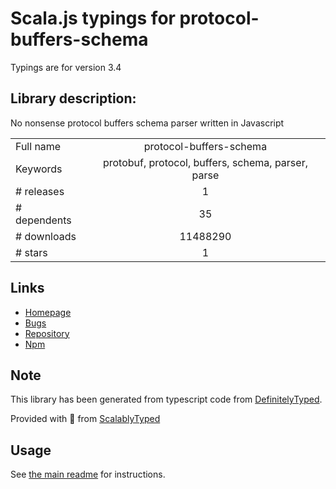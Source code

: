 
# Scala.js typings for protocol-buffers-schema

Typings are for version 3.4

## Library description:
No nonsense protocol buffers schema parser written in Javascript

|                    |                 |
| ------------------ | :-------------: |
| Full name          | protocol-buffers-schema |
| Keywords           | protobuf, protocol, buffers, schema, parser, parse |
| # releases         | 1 |
| # dependents       | 35 |
| # downloads        | 11488290 |
| # stars            | 1 |

## Links
- [Homepage](https://github.com/mafintosh/protocol-buffers-schema)
- [Bugs](https://github.com/mafintosh/protocol-buffers-schema/issues)
- [Repository](https://github.com/mafintosh/protocol-buffers-schema)
- [Npm](https://www.npmjs.com/package/protocol-buffers-schema)
    


## Note
This library has been generated from typescript code from [DefinitelyTyped](https://definitelytyped.org).

Provided with :purple_heart: from [ScalablyTyped](https://github.com/oyvindberg/ScalablyTyped)

## Usage
See [the main readme](../../readme.md) for instructions.



